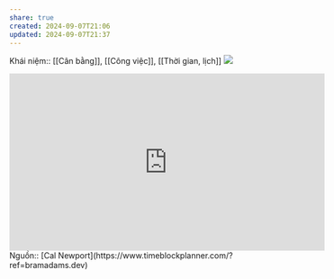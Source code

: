 ```yaml
---
share: true
created: 2024-09-07T21:06
updated: 2024-09-07T21:37
---
```

Khái niệm:: [[Cân bằng]], [[Công việc]], [[Thời gian, lịch]]
![](https://www.timeblockplanner.com/wp-content/uploads/2020/09/tasktable.jpg)
<iframe width="560" height="315" src="https://www.youtube.com/embed/eff9h1WYxSo?si=_8hOFOqe-wh6RS2R" title="YouTube video player" frameborder="0" allow="accelerometer; autoplay; clipboard-write; encrypted-media; gyroscope; picture-in-picture; web-share" referrerpolicy="strict-origin-when-cross-origin" allowfullscreen></iframe>
Nguồn:: [Cal Newport](https://www.timeblockplanner.com/?ref=bramadams.dev)